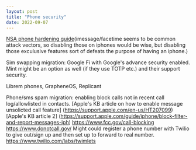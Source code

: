 ```yaml
---
layout: post
title: "Phone security"
date: 2022-09-07
---
```


[NSA phone hardening guide](https://media.defense.gov/2021/Sep/16/2002855921/-1/-1/0/MOBILE_DEVICE_BEST_PRACTICES_FINAL_V3%20-%20COPY.PDF)(imessage/facetime seems to be common attack vectors, so disabling those on iphones would be wise, but disabling those exculusive features sort of defeats the purpose of having an iphone.)

Sim swapping migration: 
Google Fi with Google's advance security enabled. Mint might be an option as well (if they use TOTP etc.) and their support security.

Librem phones, GrapheneOS, Replicant 

Phone/sms spam migration:
enabling block calls not in recent call log/allowlisted in contacts. [Apple's KB article on how to enable message unsolicted call feature] (https://support.apple.com/en-us/HT207099) [Apple's KB article 2] (https://support.apple.com/guide/iphone/block-filter-and-report-messages-iph)
https://www.fcc.gov/call-blocking
https://www.donotcall.gov/
Might could register a phone number with Twilio to give out/sign up and then set up to forward to real number. https://www.twilio.com/labs/twimlets
